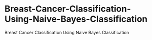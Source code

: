 # Breast-Cancer-Classification-Using-Naive-Bayes-Classification
Breast Cancer Classification Using Naive Bayes Classification
